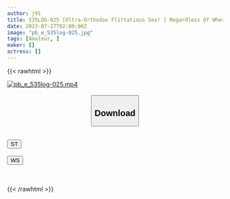 ```yaml
---
author: j91
title: 535LOG-025 [Ultra-Orthodox Flirtatious Sex! ] Regardless Of Where You Are Flirting And Watching, You Will Be Grinning! ! Anyway, She’s Cute And I Want To Fuck Her As Many Times As I Want! ! The Feeling Of Being Messed Up And Being Mean Is Too Easy To Understand Www Www Without Contraceptive Sex To A Beautiful Girl Who Is Crazy! !
date: 2023-07-27T02:09:00Z
image: "pb_e_535log-025.jpg"
tags: [Amateur, ]
maker: []
actress: []
---
```



{{< rawhtml >}}

<div class="video" data-videoid="ayybDzlKQ0ix4z4">
    <a href="javascript:;">
        <img src="https://my.j91.asia/posts/pb_e_535log-025/pb_e_535log-025.jpg" width="WIDTH" height="HEIGHT" alt="pb_e_535log-025.mp4" loading="lazy">
    </a>
</div>

<script type="text/javascript" src="https://j91.asia/asset/on-demand-st.js"></script>

<br>
  <link rel="stylesheet" href="https://j91.asia/asset/bs5.css">
  
  <center>
  <button class="btn btn-primary" type="button" data-bs-toggle="collapse" data-bs-target=".multi-collapse" aria-expanded="false" aria-controls="multiCollapseExample1 multiCollapseExample2"><h2>Download</h2></button></center>
</p>
<div class="row">
  <div class="col">
    <div class="collapse multi-collapse" id="multiCollapseExample1">
      <div class="card card-body">
	      	      <br>
<div class="buttons">  
<a href="https://streamtape.to/v/ayybDzlKQ0ix4z4"><button class="btn-hover color-3"><i class="fa fa-download"></i> ST</button></a></div>
    </div>
  </div>
</div>
  <div class="col">
    <div class="collapse multi-collapse" id="multiCollapseExample2">
      <div class="card card-body">
	      <br>
<div class="buttons">
    <a href="https://wolfstream.tv/0v2xu5mr8qjo.html"><button class="btn-hover color-9"><i class="fa fa-download"></i> WS</button></a></div>
<br><br>
      </div>
    </div>
  </div>
</div>

{{< /rawhtml >}}